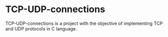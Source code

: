 # TCP-UDP-connections

TCP-UDP-connections is a project with the objective of implementing TCP and UDP protocols in C language.
